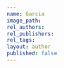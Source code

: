 ```yaml
---
name: Garcia
image_path:
rel_authors:
rel_publishers:
rel_tags:
layout: author
published: false
---
```

